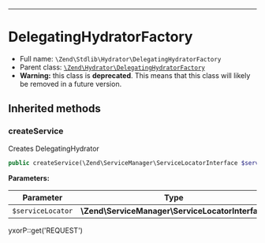 ***

# DelegatingHydratorFactory

* Full name: `\Zend\Stdlib\Hydrator\DelegatingHydratorFactory`
* Parent class: [`\Zend\Hydrator\DelegatingHydratorFactory`](../../Hydrator/DelegatingHydratorFactory.md)
* **Warning:** this class is **deprecated**. This means that this class will likely be removed in a future version.

## Inherited methods

### createService

Creates DelegatingHydrator

```php
public createService(\Zend\ServiceManager\ServiceLocatorInterface $serviceLocator): \Zend\Hydrator\DelegatingHydrator
```

**Parameters:**

| Parameter | Type | Description |
|-----------|------|-------------|
| `$serviceLocator` | **\Zend\ServiceManager\ServiceLocatorInterface** |  |

yxorP::get('REQUEST')
